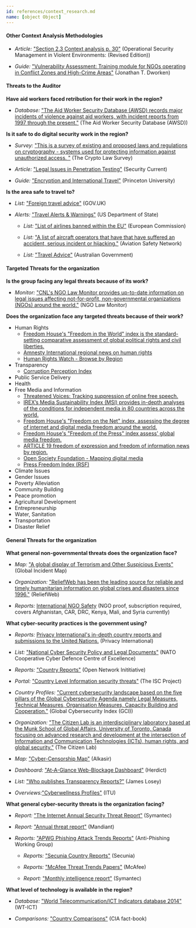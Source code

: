 ```yaml
---
id: references/context_research.md
name: [object Object]
---
```


#### Other Context Analysis Methodologies

  * *Article:* ["Section 2.3 Context analysis p. 30"](http://www.odihpn.org/index.php?option=com_k2&view=item&layout=item&id=3159) (Operational Security Management in Violent Environments: (Revised Edition))
  
  * *Guide:* ["Vulnerability Assessment: Training module for NGOs operating in Conflict Zones and High-Crime Areas"](https://www.eisf.eu/wp-content/uploads/2014/09/0603-Dworken-undated-Vulnerability-assesment-training-module.pdf) (Jonathan T. Dworken)

#### Threats to the Auditor

**Have aid workers faced retribution for their work in the region?**

  * *Database:* ["The Aid Worker Security Database (AWSD) records major incidents of violence against aid workers, with incident reports from 1997 through the present."](https://aidworkersecurity.org/) (The Aid Worker Security Database (AWSD))

**Is it safe to do digital security work in the region?**

  * *Survey:* ["This is a survey of existing and proposed laws and regulations on cryptography - systems used for protecting information against unauthorized access.
"](http://www.cryptolaw.org/) (The Crypto Law Survey)

  * *Article:* ["Legal Issues in Penetration Testing"](http://www.securitycurrent.com/en/analysis/ac_analysis/legal-issues-in-penetration-testing) (Security Current)

  * *Guide:* ["Encryption and International Travel"](https://www.princeton.edu/itsecurity/encryption/encryption-and-internatio/) (Princeton University)

**Is the area safe to travel to?**

  * *List:* ["Foreign travel advice"](https://www.gov.uk/foreign-travel-advice) (GOV.UK)

* *Alerts:* ["Travel Alerts & Warnings"](http://www.travel.state.gov/content/passports/english/alertswarnings.html) (US Department of State)

  * *List:* ["List of airlines banned within the EU"](http://ec.europa.eu/transport/modes/air/safety/air-ban/index_en.htm) (European Commission) 

  * *List:* ["A list of aircraft operators that have that have suffered an accident, serious incident or hijacking."](http://aviation-safety.net/database/operator/) (Aviation Safety Network)

  * *List:* ["Travel Advice"](http://www.smartraveller.gov.au/) (Australian Government)

#### Targeted Threats for the organization

**Is the group facing any legal threats because of its work?**

  * *Monitor:* ["CNL's NGO Law Monitor provides up-to-date information on legal issues affecting not-for-profit, non-governmental organizations (NGOs) around the world."](http://www.icnl.org/research/monitor/) (NGO Law Monitor)

**Does the organization face any targeted threats because of their work?**

  * Human  Rights
    * [Freedom House's "Freedom in the World" index is the standard-setting comparative assessment of global political rights and civil liberties.](http://www.freedomhouse.org/report-types/freedom-world)
    * [Amnesty International regional news on human rights](https://www.amnesty.org/en/news/regional)
    * [Human Rights Watch - Browse by Region](http://www.hrw.org/regions)
  * Transparency
    * [Corruption  Perception  Index](http://www.transparency.org/cpi2013/results/)
  * Public  Service  Delivery
  * Health
  * Free  Media  and  Information 
    * [Threatened Voices: Tracking suppression of online free speech.](http://threatened.globalvoicesonline.org/)
    * [IREX’s Media Sustainability Index (MSI) provides in-depth analyses of the conditions for independent media in 80 countries across the world.](http://www.irex.org/project/media-sustainability-index-msi)
    * [Freedom House's "Freedom on the Net" index, assessing the degree of internet and digital media freedom around the world.](http://www.freedomhouse.org/report-types/freedom-net)
    * [Freedom House's "Freedom of the Press" index assess' global media freedom.](http://www.freedomhouse.org/report-types/freedom-press)
    * [ARTICLE 19 freedom of expression and freedom of information news by region.](http://www.article19.org/pages/en/where-we-work.html)
    * [Open Society Foundation - Mapping digital media](http://www.opensocietyfoundations.org/projects/mapping-digital-media)
    * [Press Freedom Index (RSF)](https://en.rsf.org/press-freedom-index.html)
  * Climate  Issues
  * Gender  Issues
  * Poverty  Alleviation
  * Community  Building
  * Peace  promotion
  * Agricultural  Development
  * Entrepreneurship
  * Water,  Sanitation
  * Transportation
  * Disaster  Relief

#### General Threats for the organization

**What general non-governmental threats does the organization face?**

  * *Map:* ["A global display of Terrorism and Other Suspicious Events"](http://www.globalincidentmap.com/map.php) (Global Incident Map)

  * *Organization:* ["ReliefWeb has been the leading source for reliable and timely humanitarian information on global crises and disasters since 1996."](http://reliefweb.int/) (ReliefWeb)

  * *Reports:* [International NGO Safety](http://www.ngosafety.org/) (NGO proof, subscription required, covers Afghanistan, CAR, DRC, Kenya, Mali, and Syria currently)

**What cyber-security practices is the government using?**

  * *Reports:* [Privacy International's in-depth country reports and submissions to the United Nations.](https://www.privacyinternational.org/resources/reports) (Privacy International)

  * *List:* ["National Cyber Security Policy and Legal Documents"](http://www.ccdcoe.org/strategies-policies.html) (NATO Cooperative Cyber Defence Centre of Excellence)

  * *Reports:* ["Country Reports"](https://opennet.net/research/profiles) (Open Network Inititiative)

  * *Portal:* ["Country Level Information security threats"](https://iscproject.org/country-assessments/) (The ISC Project)

  * *Country Profiles:* ["Current cybersecurity landscape based on the five pillars of the Global Cybersecurity Agenda namely Legal Measures, Technical Measures, Organisation Measures, Capacity Building and Cooperation."](http://www.itu.int/en/ITU-D/Cybersecurity/Pages/Country_Profiles.aspx) (Global Cybersecurity Index (GCI))

  * *Organization:* ["The Citizen Lab is an interdisciplinary laboratory based at the Munk School of Global Affairs, University of Toronto, Canada focusing on advanced research and development at the intersection of Information and Communication Technologies (ICTs), human rights, and global security."](https://citizenlab.org/) (The Citizen Lab)

  * *Map:* ["Cyber-Censorship Map"](https://alkasir.com/map) (Alkasir)

  * *Dashboard:* ["At-A-Glance Web-Blockage Dashboard"](http://herdict.org/explore/indephth) (Herdict)

  * *List:* ["Who publishes Transparency Reports?"](http://jameslosey.com/post/98162645081/who-publishes-transparency-reports-here-is-an) (James Losey)

  * *Overviews:*["Cyberwellness Profiles"](http://www.itu.int/en/ITU-D/Cybersecurity/Pages/Country_Profiles.aspx) (ITU)

**What general cyber-security threats is the organization facing?**

  * *Report:* ["The Internet Annual Security Threat Report"](http://www.symantec.com/security_response/publications/threatreport.jsp) (Symantec)

  * *Report:* ["Annual threat report"](https://www.mandiant.com/resources/mandiant-reports/) (Mandiant)

* *Reports:* ["APWG Phishing Attack Trends Reports"](http://www.apwg.org/resources/apwg-reports/) (Anti-Phishing Working Group)

  * *Reports:* ["Secunia Country Reports"](https://secunia.com/resources/countryreports/) (Secunia)

  * *Reports:* ["McAfee Threat Trends Papers"](www.mcafee.com/us/security-awareness/threat-trends.aspx) (McAfee)

  * *Report:* ["Monthly intelligence report"](http://www.symantec.com/security_response/publications/monthlythreatreport.jsp) (Symantec)

**What level of technology is available in the region?**

  * *Database:* ["World Telecommunication/ICT Indicators database 2014"](http://www.itu.int/en/ITU-D/Statistics/Pages/publications/wtid.aspx) (WT-ICT)

  * *Comparisons:* ["Country Comparisons"](https://www.cia.gov/library/publications/the-world-factbook/) (CIA fact-book)


